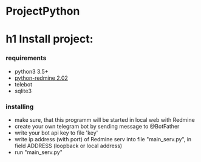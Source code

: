 # ProjectPython

h1 Install project:
========================

### requirements
* python3 3.5+
* [python-redmine 2.02](https://github.com/maxtepkeev/python-redmine)
* telebot
* sqlite3

### installing
* make sure, that this programm will be started in local web with Redmine
* create your own telegram bot by sending message to @BotFather
* write your bot api key to file 'key'
* write ip address (with port) of Redmine serv into file "main_serv.py", in field ADDRESS (loopback or local address)
* run "main_serv.py"
